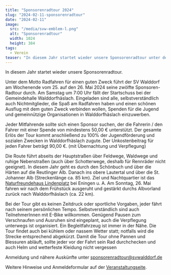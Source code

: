 ```yaml
---
title: "Sponsorenradtour 2024"
slug: "2024-02-11-sponsorenradtour"
date: "2024-02-11"
image:
  src: "/media/svw-emblem-l.png"
  alt: "Sponsorenradtour"
  width: 1024
  height: 384
tags:
  - Verein
teaser: "In diesem Jahr startet wieder unsere Sponsorenradtour unter dem Motto 'Radfahren für einen guten Zweck'"
---
```

In diesem Jahr startet wieder unsere Sponsorenradtour.

Unter dem Motto Radfahren für einen guten Zweck führt der SV Walddorf am Wochenende vom 25. auf den 26. Mai 2024 seine zwölfte Sponsoren-Radtour durch. Am Samstag um 7:00 Uhr fällt der Startschuss bei der Gemeindehalle Walddorfhäslach. Eingeladen sind alle, selbstverständlich auch Nichtmitglieder, die Spaß am Radfahren haben und einen schönen Ausflug mit dem guten Zweck verbinden wollen, Spenden für die Jugend und gemeinnützige Organisationen in Walddorfhäslach einzuwerben.

Jeder Mitfahrende sollte sich einen Sponsor suchen, der die Fahrerin / den Fahrer mit einer Spende von mindestens 50,00 € unterstützt. Der gesamte Erlös der Tour kommt anschließend zu 100% der Jugendförderung und sozialen Zwecken in Walddorfhäslach zugute. Der Unkostenbeitrag für jeden Fahrer beträgt 90,00 €. (mit Übernachtung und Verpflegung)

Die Route führt abseits der Hauptstraßen über Feldwege, Waldwege und ruhige Nebenstraßen (auch über Schotterwege, deshalb für Rennräder nicht geeignet). In diesem Jahr geht es durch den Schönbuch und über die Härten auf die Reutlinger Alb. Danach ins obere Lautertal und über die St. Johanner Alb (Streckenlänge ca. 85 km). Ziel und Nachtquartier ist das [Naturfreundehaus Lindenplatz](https://maps.app.goo.gl/Y61TZhgt7kryR4uu7) bei Eningen u. A. Am Sonntag, 26. Mai fahren wir nach dem Frühstück ausgeruht und gestärkt durchs Albvorland zurück nach Walddorfhäslach (ca. 22 km).

Bei der Tour gibt es keinen Zeitdruck oder sportliche Vorgaben, jeder fährt nach seinem persönlichen Tempo. Selbstverständlich sind auch TeilnehmerInnen mit E-Bike willkommen. Genügend Pausen zum Verschnaufen und Ausruhen sind eingeplant, auch die Verpflegung unterwegs ist organisiert. Ein Begleitfahrzeug ist immer in der Nähe. Die Tour findet auch bei kühlem oder nassem Wetter statt; notfalls wird die Strecke entsprechend abgekürzt. Damit die Tour ohne Pannen und Blessuren abläuft, sollte jeder vor der Fahrt sein Rad durchchecken und auch Helm und wetterfeste Kleidung nicht vergessen

Anmeldung und nähere Auskünfte unter [sponsorenradtour@svwalddorf.de](mailto:sponsorenradtour@svwalddorf.de)

Weitere Hinweise und Anmeldeformular auf der [Veranstaltungseite](/event/2024-05-25-sponsorenradtour).
